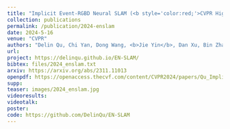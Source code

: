 ```yaml
---
title: "Implicit Event-RGBD Neural SLAM (<b style='color:red;'>CVPR Highlight</b>)"
collection: publications
permalink: /publication/2024-enslam
date: 2024-5-16
venue: "CVPR"
authors: "Delin Qu, Chi Yan, Dong Wang, <b>Jie Yin</b>, Dan Xu, Bin Zhao, Xuelong Li"
url: 
project: https://delinqu.github.io/EN-SLAM/
bibtex: files/2024_enslam.txt
arxiv: https://arxiv.org/abs/2311.11013
openpdf: https://openaccess.thecvf.com/content/CVPR2024/papers/Qu_Implicit_Event-RGBD_Neural_SLAM_CVPR_2024_paper.pdf
supp: 
teaser: images/2024_enslam.jpg
videoresults: 
videotalk: 
poster: 
code: https://github.com/DelinQu/EN-SLAM
---
```

